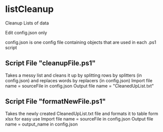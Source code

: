 # listCleanup #
Cleanup Lists of data

Edit config.json only

config.json is one config file containing objects that are used in each .ps1 script

## Script File "cleanupFile.ps1" ##
Takes a messy list and cleans it up by splitting rows by splitters (in config.json) and replaces words by replacers (in config.json)
Import file name = sourceFile in config.json
Output file name = "CleanedUpList.txt"

## Script File "formatNewFile.ps1" ##
Takes the newly created CleanedUpList.txt file and formats it to table form xlsx for easy use
Import file name = sourceFile in config.json
Output file name = output_name in config.json
